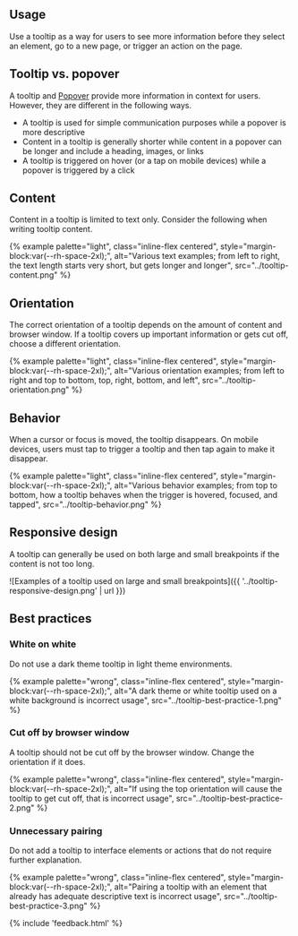 ## Usage 
Use a tooltip as a way for users to see more information before they select an element, go to a new page, or trigger an action on the page.
## Tooltip vs. popover 
A tooltip and [Popover](/elements/popover) provide more information in context for users. However, they are different in the following ways.

- A tooltip is used for simple communication purposes while a popover is more descriptive
- Content in a tooltip is generally shorter while content in a popover can be longer and include a heading, images, or links
- A tooltip is triggered on hover (or a tap on mobile devices) while a popover is triggered by a click
## Content 
Content in a tooltip is limited to text only. Consider the following when writing tooltip content.

{% example palette="light",
          class="inline-flex centered",
          style="margin-block:var(--rh-space-2xl);",
          alt="Various text examples; from left to right, the text length starts very short, but gets longer and longer",
          src="../tooltip-content.png" %}


## Orientation 
The correct orientation of a tooltip depends on the amount of content and browser window. If a tooltip covers up important information or gets cut off, choose a different orientation.

{% example palette="light",
          class="inline-flex centered",
          style="margin-block:var(--rh-space-2xl);",
          alt="Various orientation examples; from left to right and top to bottom, top, right, bottom, and left",
          src="../tooltip-orientation.png" %}


## Behavior 
When a cursor or focus is moved, the tooltip disappears. On mobile devices, users must tap to trigger a tooltip and then tap again to make it disappear.

{% example palette="light",
          class="inline-flex centered",
          style="margin-block:var(--rh-space-2xl);",
          alt="Various behavior examples; from top to bottom, how a tooltip behaves when the trigger is hovered, focused, and tapped",
          src="../tooltip-behavior.png" %}


## Responsive design 
A tooltip can generally be used on both large and small breakpoints if the content is not too long.

![Examples of a tooltip used on large and small breakpoints]({{ '../tooltip-responsive-design.png' | url }})
## Best practices 
### White on white 
Do not use a dark theme tooltip in light theme environments.

{% example palette="wrong",
          class="inline-flex centered",
          style="margin-block:var(--rh-space-2xl);",
          alt="A dark theme or white tooltip used on a white background is incorrect usage",
          src="../tooltip-best-practice-1.png" %}


### Cut off by browser window 
A tooltip should not be cut off by the browser window. Change the orientation if it does.

{% example palette="wrong",
          class="inline-flex centered",
          style="margin-block:var(--rh-space-2xl);",
          alt="If using the top orientation will cause the tooltip to get cut off, that is incorrect usage",
          src="../tooltip-best-practice-2.png" %}


### Unnecessary pairing 
Do not add a tooltip to interface elements or actions that do not require further explanation.

{% example palette="wrong",
          class="inline-flex centered",
          style="margin-block:var(--rh-space-2xl);",
          alt="Pairing a tooltip with an element that already has adequate descriptive text is incorrect usage",
          src="../tooltip-best-practice-3.png" %}

{% include 'feedback.html' %}
